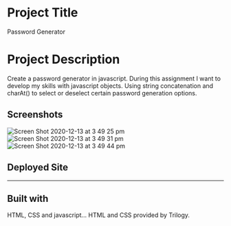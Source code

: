 # Project Title
Password Generator

# Project Description
Create a password generator in javascript. During this assignment I want to develop my skills with javascript objects. Using string concatenation and charAt() to select or deselect certain password generation options.

## Screenshots
![Screen Shot 2020-12-13 at 3 49 25 pm](https://user-images.githubusercontent.com/20080981/102003843-e8fa4980-3d5a-11eb-96e7-db870c556000.png)
![Screen Shot 2020-12-13 at 3 49 31 pm](https://user-images.githubusercontent.com/20080981/102003840-e7c91c80-3d5a-11eb-89ed-bc98420a119d.png)
![Screen Shot 2020-12-13 at 3 49 44 pm](https://user-images.githubusercontent.com/20080981/102003837-e4ce2c00-3d5a-11eb-8c28-b630f69b9f70.png)

## Deployed Site
-------------

## Built with
HTML, CSS and javascript... HTML and CSS provided by Trilogy.
